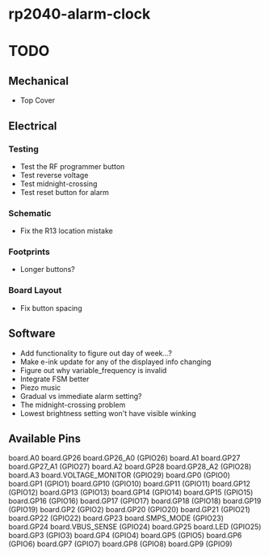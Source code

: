 # rp2040-alarm-clock

# TODO

## Mechanical
- Top Cover

## Electrical
### Testing
- Test the RF programmer button
- Test reverse voltage
- Test midnight-crossing
- Test reset button for alarm

### Schematic
- Fix the R13 location mistake

### Footprints
- Longer buttons?

### Board Layout
- Fix button spacing

## Software
- Add functionality to figure out day of week...?
- Make e-ink update for any of the displayed info changing
- Figure out why variable_frequency is invalid
- Integrate FSM better
- Piezo music
- Gradual vs immediate alarm setting?
- The midnight-crossing problem
- Lowest brightness setting won't have visible winking

## Available Pins
board.A0 board.GP26 board.GP26_A0 (GPIO26)
board.A1 board.GP27 board.GP27_A1 (GPIO27)
board.A2 board.GP28 board.GP28_A2 (GPIO28)
board.A3 board.VOLTAGE_MONITOR (GPIO29)
board.GP0 (GPIO0)
board.GP1 (GPIO1)
board.GP10 (GPIO10)
board.GP11 (GPIO11)
board.GP12 (GPIO12)
board.GP13 (GPIO13)
board.GP14 (GPIO14)
board.GP15 (GPIO15)
board.GP16 (GPIO16)
board.GP17 (GPIO17)
board.GP18 (GPIO18)
board.GP19 (GPIO19)
board.GP2 (GPIO2)
board.GP20 (GPIO20)
board.GP21 (GPIO21)
board.GP22 (GPIO22)
board.GP23 board.SMPS_MODE (GPIO23)
board.GP24 board.VBUS_SENSE (GPIO24)
board.GP25 board.LED (GPIO25)
board.GP3 (GPIO3)
board.GP4 (GPIO4)
board.GP5 (GPIO5)
board.GP6 (GPIO6)
board.GP7 (GPIO7)
board.GP8 (GPIO8)
board.GP9 (GPIO9)